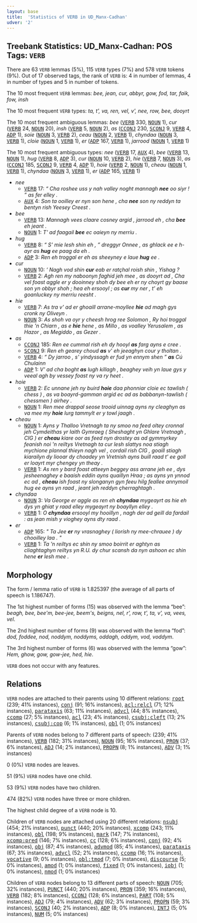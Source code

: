```yaml
---
layout: base
title:  'Statistics of VERB in UD_Manx-Cadhan'
udver: '2'
---
```


## Treebank Statistics: UD_Manx-Cadhan: POS Tags: `VERB`

There are 63 `VERB` lemmas (5%), 115 `VERB` types (7%) and 578 `VERB` tokens (9%).
Out of 17 observed tags, the rank of `VERB` is: 4 in number of lemmas, 4 in number of types and 5 in number of tokens.

The 10 most frequent `VERB` lemmas: <em>bee, jean, cur, abbyr, gow, fod, tar, faik, fow, insh</em>

The 10 most frequent `VERB` types:  <em>ta, t', va, ren, vel, v', nee, row, bee, dooyrt</em>

The 10 most frequent ambiguous lemmas: <em>bee</em> (<tt><a href="gv_cadhan-pos-VERB.html">VERB</a></tt> 330, <tt><a href="gv_cadhan-pos-NOUN.html">NOUN</a></tt> 1), <em>cur</em> (<tt><a href="gv_cadhan-pos-VERB.html">VERB</a></tt> 24, <tt><a href="gv_cadhan-pos-NOUN.html">NOUN</a></tt> 20), <em>insh</em> (<tt><a href="gv_cadhan-pos-VERB.html">VERB</a></tt> 5, <tt><a href="gv_cadhan-pos-NOUN.html">NOUN</a></tt> 2), <em>as</em> (<tt><a href="gv_cadhan-pos-CCONJ.html">CCONJ</a></tt> 230, <tt><a href="gv_cadhan-pos-SCONJ.html">SCONJ</a></tt> 9, <tt><a href="gv_cadhan-pos-VERB.html">VERB</a></tt> 4, <tt><a href="gv_cadhan-pos-ADP.html">ADP</a></tt> 1), <em>soie</em> (<tt><a href="gv_cadhan-pos-NOUN.html">NOUN</a></tt> 3, <tt><a href="gv_cadhan-pos-VERB.html">VERB</a></tt> 2), <em>ceau</em> (<tt><a href="gv_cadhan-pos-NOUN.html">NOUN</a></tt> 2, <tt><a href="gv_cadhan-pos-VERB.html">VERB</a></tt> 1), <em>chyndaa</em> (<tt><a href="gv_cadhan-pos-NOUN.html">NOUN</a></tt> 3, <tt><a href="gv_cadhan-pos-VERB.html">VERB</a></tt> 1), <em>cloie</em> (<tt><a href="gv_cadhan-pos-NOUN.html">NOUN</a></tt> 1, <tt><a href="gv_cadhan-pos-VERB.html">VERB</a></tt> 1), <em>er</em> (<tt><a href="gv_cadhan-pos-ADP.html">ADP</a></tt> 167, <tt><a href="gv_cadhan-pos-VERB.html">VERB</a></tt> 1), <em>jarrood</em> (<tt><a href="gv_cadhan-pos-NOUN.html">NOUN</a></tt> 1, <tt><a href="gv_cadhan-pos-VERB.html">VERB</a></tt> 1)

The 10 most frequent ambiguous types:  <em>nee</em> (<tt><a href="gv_cadhan-pos-VERB.html">VERB</a></tt> 17, <tt><a href="gv_cadhan-pos-AUX.html">AUX</a></tt> 4), <em>bee</em> (<tt><a href="gv_cadhan-pos-VERB.html">VERB</a></tt> 13, <tt><a href="gv_cadhan-pos-NOUN.html">NOUN</a></tt> 1), <em>hug</em> (<tt><a href="gv_cadhan-pos-VERB.html">VERB</a></tt> 8, <tt><a href="gv_cadhan-pos-ADP.html">ADP</a></tt> 3), <em>cur</em> (<tt><a href="gv_cadhan-pos-NOUN.html">NOUN</a></tt> 10, <tt><a href="gv_cadhan-pos-VERB.html">VERB</a></tt> 2), <em>hie</em> (<tt><a href="gv_cadhan-pos-VERB.html">VERB</a></tt> 7, <tt><a href="gv_cadhan-pos-NOUN.html">NOUN</a></tt> 3), <em>as</em> (<tt><a href="gv_cadhan-pos-CCONJ.html">CCONJ</a></tt> 185, <tt><a href="gv_cadhan-pos-SCONJ.html">SCONJ</a></tt> 9, <tt><a href="gv_cadhan-pos-VERB.html">VERB</a></tt> 4, <tt><a href="gv_cadhan-pos-ADP.html">ADP</a></tt> 1), <em>hoie</em> (<tt><a href="gv_cadhan-pos-VERB.html">VERB</a></tt> 2, <tt><a href="gv_cadhan-pos-NOUN.html">NOUN</a></tt> 1), <em>cheau</em> (<tt><a href="gv_cadhan-pos-NOUN.html">NOUN</a></tt> 1, <tt><a href="gv_cadhan-pos-VERB.html">VERB</a></tt> 1), <em>chyndaa</em> (<tt><a href="gv_cadhan-pos-NOUN.html">NOUN</a></tt> 3, <tt><a href="gv_cadhan-pos-VERB.html">VERB</a></tt> 1), <em>er</em> (<tt><a href="gv_cadhan-pos-ADP.html">ADP</a></tt> 165, <tt><a href="gv_cadhan-pos-VERB.html">VERB</a></tt> 1)


* <em>nee</em>
  * <tt><a href="gv_cadhan-pos-VERB.html">VERB</a></tt> 17: <em>“ Cha roshee uss y nah valley noght mannagh <b>nee</b> oo siyr ! ” as fer elley .</em>
  * <tt><a href="gv_cadhan-pos-AUX.html">AUX</a></tt> 4: <em>Son ta ooilley er nyn son hene , cha <b>nee</b> son ny reddyn ta bentyn rish Yeesey Creest .</em>
* <em>bee</em>
  * <tt><a href="gv_cadhan-pos-VERB.html">VERB</a></tt> 13: <em>Mannagh vees claare cosney argid , jarrood eh , cha <b>bee</b> eh jeant .</em>
  * <tt><a href="gv_cadhan-pos-NOUN.html">NOUN</a></tt> 1: <em>T' ad faagail <b>bee</b> ec oaieyn ny merriu .</em>
* <em>hug</em>
  * <tt><a href="gv_cadhan-pos-VERB.html">VERB</a></tt> 8: <em>“ S' mie lesh shin eh , ” dreggyr Onnee , as ghlack ee e h-ayr as <b>hug</b> ee paag da eh .</em>
  * <tt><a href="gv_cadhan-pos-ADP.html">ADP</a></tt> 3: <em>Ren eh troggal er eh as sheeyney e laue <b>hug</b> ee .</em>
* <em>cur</em>
  * <tt><a href="gv_cadhan-pos-NOUN.html">NOUN</a></tt> 10: <em>‘ Nagh vod shin <b>cur</b> eab er ratçhal roish shin , Yishag ?</em>
  * <tt><a href="gv_cadhan-pos-VERB.html">VERB</a></tt> 2: <em>Agh ren my naboonyn faghid jeh mee , as dooyrt ad , Cha vel foast aggle er y dooinney shoh dy bee eh er ny choyrt gy baase son yn obbyr shoh ; hea eh ersooyl ; as <b>cur</b> my ner , t' eh goanluckey ny merriu reesht .</em>
* <em>hie</em>
  * <tt><a href="gv_cadhan-pos-VERB.html">VERB</a></tt> 7: <em>As tra v' ad er ghoaill arrane-moyllee <b>hie</b> ad magh gys cronk ny Oliveyn .</em>
  * <tt><a href="gv_cadhan-pos-NOUN.html">NOUN</a></tt> 3: <em>As shoh va oyr y cheesh hrog ree Solomon , Ry hoi troggal thie 'n Chiarn , as e <b>hie</b> hene , as Millo , as voalley Yerusalem , as Hazor , as Megiddo , as Gezer .</em>
* <em>as</em>
  * <tt><a href="gv_cadhan-pos-CCONJ.html">CCONJ</a></tt> 185: <em>Ren ee cummal rish eh dy hooyl <b>as</b> farg ayns e cree .</em>
  * <tt><a href="gv_cadhan-pos-SCONJ.html">SCONJ</a></tt> 9: <em>Ren eh gearey choud <b>as</b> v' eh jeeaghyn cour y tholtan .</em>
  * <tt><a href="gv_cadhan-pos-VERB.html">VERB</a></tt> 4: <em>“ Dy jarroo , s' yindyssagh er fud yn ennym shen ” <b>as</b> Cú Chulainn</em>
  * <tt><a href="gv_cadhan-pos-ADP.html">ADP</a></tt> 1: <em>V' ad cha boght <b>as</b> lugh killagh , beaghey veih yn laue gys y veeal agh by vessey foast ny va ry heet .</em>
* <em>hoie</em>
  * <tt><a href="gv_cadhan-pos-VERB.html">VERB</a></tt> 2: <em>Ec unnane jeh ny buird <b>hoie</b> daa phonniar cloie ec tawlish ( chess ) , as va boayrd-gamman argid ec ad as babbanyn-tawlish ( chessmen ) airhey .</em>
  * <tt><a href="gv_cadhan-pos-NOUN.html">NOUN</a></tt> 1: <em>Ren mee drappal seose trooid uinnag ayns ny cleaghyn as va mee my <b>hoie</b> lurg tammylt er y towl jaagh .</em>
* <em>cheau</em>
  * <tt><a href="gv_cadhan-pos-NOUN.html">NOUN</a></tt> 1: <em>Ayns y Thalloo Vretnagh ta ny smoo na feed oltey cronnal jeh Cymdeithas yr Iaith Gymraeg ( Sheshaght yn Ghlare Vretnagh , CIG ) er <b>cheau</b> kiare oor as feed nyn drostey as ad gymmyrkey feanish noi 'n reiltys Vretnagh ta cur lesh slattys noa stiagh mychione plannal thieyn nagh vel , cordail rish CIG , goaill stiagh kiarailyn dy liooar dy choadey yn Vretnish ayns buill raad t' ee goll er loayrt myr çhengey yn theay .</em>
  * <tt><a href="gv_cadhan-pos-VERB.html">VERB</a></tt> 1: <em>As ren y bard foast atteeyn beggey ass arrane jeh ee , dys jesheenaghey e baaish eddin ayns quaillyn Hraa ; as ayns yn ynnod ec ad , <b>cheau</b> ish foast ny slonganyn gyn feeu hilg feallee annymoil hug ee ayns yn raad , jeant jeh reddyn çherraghtagh .</em>
* <em>chyndaa</em>
  * <tt><a href="gv_cadhan-pos-NOUN.html">NOUN</a></tt> 3: <em>Va George er aggle as ren eh <b>chyndaa</b> mygeayrt as hie eh dys yn ghiat y raad elley mygeayrt ny boayllyn elley .</em>
  * <tt><a href="gv_cadhan-pos-VERB.html">VERB</a></tt> 1: <em>O <b>chyndaa</b> ersooyl my hooillyn , nagh der ad geill da fardail : as jean mish y vioghey ayns dty raad .</em>
* <em>er</em>
  * <tt><a href="gv_cadhan-pos-ADP.html">ADP</a></tt> 165: <em>" Ta Jee <b>er</b> ny vrasnaghey ( liorish ny mee-chrauee ) dy chooilley laa . "</em>
  * <tt><a href="gv_cadhan-pos-VERB.html">VERB</a></tt> 1: <em>Ta 'n reiltys ec shin ny smoo boirrit er aghtyn as cliaghtaghyn reiltys yn R.U. dy chur scansh da nyn ashoon ec shin hene <b>er</b> lesh mee .</em>

## Morphology

The form / lemma ratio of `VERB` is 1.825397 (the average of all parts of speech is 1.186747).

The 1st highest number of forms (15) was observed with the lemma “bee”: <em>beagh, bee, bee'm, bee-jee, beem's, beigns, nel, r', row, t', ta, v', va, vees, vel</em>.

The 2nd highest number of forms (9) was observed with the lemma “fod”: <em>dod, foddee, nod, noddym, noddyms, oddagh, oddym, vod, voddym</em>.

The 3rd highest number of forms (6) was observed with the lemma “gow”: <em>Hem, ghow, gow, gow-jee, hed, hie</em>.

`VERB` does not occur with any features.


## Relations

`VERB` nodes are attached to their parents using 10 different relations: <tt><a href="gv_cadhan-dep-root.html">root</a></tt> (239; 41% instances), <tt><a href="gv_cadhan-dep-conj.html">conj</a></tt> (91; 16% instances), <tt><a href="gv_cadhan-dep-acl-relcl.html">acl:relcl</a></tt> (71; 12% instances), <tt><a href="gv_cadhan-dep-parataxis.html">parataxis</a></tt> (63; 11% instances), <tt><a href="gv_cadhan-dep-advcl.html">advcl</a></tt> (44; 8% instances), <tt><a href="gv_cadhan-dep-ccomp.html">ccomp</a></tt> (27; 5% instances), <tt><a href="gv_cadhan-dep-acl.html">acl</a></tt> (23; 4% instances), <tt><a href="gv_cadhan-dep-csubj-cleft.html">csubj:cleft</a></tt> (13; 2% instances), <tt><a href="gv_cadhan-dep-csubj-cop.html">csubj:cop</a></tt> (6; 1% instances), <tt><a href="gv_cadhan-dep-obl.html">obl</a></tt> (1; 0% instances)

Parents of `VERB` nodes belong to 7 different parts of speech:  (239; 41% instances), <tt><a href="gv_cadhan-pos-VERB.html">VERB</a></tt> (182; 31% instances), <tt><a href="gv_cadhan-pos-NOUN.html">NOUN</a></tt> (95; 16% instances), <tt><a href="gv_cadhan-pos-PRON.html">PRON</a></tt> (37; 6% instances), <tt><a href="gv_cadhan-pos-ADJ.html">ADJ</a></tt> (14; 2% instances), <tt><a href="gv_cadhan-pos-PROPN.html">PROPN</a></tt> (8; 1% instances), <tt><a href="gv_cadhan-pos-ADV.html">ADV</a></tt> (3; 1% instances)

0 (0%) `VERB` nodes are leaves.

51 (9%) `VERB` nodes have one child.

53 (9%) `VERB` nodes have two children.

474 (82%) `VERB` nodes have three or more children.

The highest child degree of a `VERB` node is 10.

Children of `VERB` nodes are attached using 20 different relations: <tt><a href="gv_cadhan-dep-nsubj.html">nsubj</a></tt> (454; 21% instances), <tt><a href="gv_cadhan-dep-punct.html">punct</a></tt> (440; 20% instances), <tt><a href="gv_cadhan-dep-xcomp.html">xcomp</a></tt> (243; 11% instances), <tt><a href="gv_cadhan-dep-obl.html">obl</a></tt> (198; 9% instances), <tt><a href="gv_cadhan-dep-mark.html">mark</a></tt> (147; 7% instances), <tt><a href="gv_cadhan-dep-xcomp-pred.html">xcomp:pred</a></tt> (146; 7% instances), <tt><a href="gv_cadhan-dep-cc.html">cc</a></tt> (128; 6% instances), <tt><a href="gv_cadhan-dep-conj.html">conj</a></tt> (92; 4% instances), <tt><a href="gv_cadhan-dep-obj.html">obj</a></tt> (87; 4% instances), <tt><a href="gv_cadhan-dep-advmod.html">advmod</a></tt> (85; 4% instances), <tt><a href="gv_cadhan-dep-parataxis.html">parataxis</a></tt> (67; 3% instances), <tt><a href="gv_cadhan-dep-advcl.html">advcl</a></tt> (52; 2% instances), <tt><a href="gv_cadhan-dep-ccomp.html">ccomp</a></tt> (16; 1% instances), <tt><a href="gv_cadhan-dep-vocative.html">vocative</a></tt> (9; 0% instances), <tt><a href="gv_cadhan-dep-obl-tmod.html">obl:tmod</a></tt> (7; 0% instances), <tt><a href="gv_cadhan-dep-discourse.html">discourse</a></tt> (5; 0% instances), <tt><a href="gv_cadhan-dep-amod.html">amod</a></tt> (1; 0% instances), <tt><a href="gv_cadhan-dep-fixed.html">fixed</a></tt> (1; 0% instances), <tt><a href="gv_cadhan-dep-iobj.html">iobj</a></tt> (1; 0% instances), <tt><a href="gv_cadhan-dep-nmod.html">nmod</a></tt> (1; 0% instances)

Children of `VERB` nodes belong to 13 different parts of speech: <tt><a href="gv_cadhan-pos-NOUN.html">NOUN</a></tt> (705; 32% instances), <tt><a href="gv_cadhan-pos-PUNCT.html">PUNCT</a></tt> (440; 20% instances), <tt><a href="gv_cadhan-pos-PRON.html">PRON</a></tt> (359; 16% instances), <tt><a href="gv_cadhan-pos-VERB.html">VERB</a></tt> (182; 8% instances), <tt><a href="gv_cadhan-pos-CCONJ.html">CCONJ</a></tt> (128; 6% instances), <tt><a href="gv_cadhan-pos-PART.html">PART</a></tt> (108; 5% instances), <tt><a href="gv_cadhan-pos-ADJ.html">ADJ</a></tt> (79; 4% instances), <tt><a href="gv_cadhan-pos-ADV.html">ADV</a></tt> (62; 3% instances), <tt><a href="gv_cadhan-pos-PROPN.html">PROPN</a></tt> (59; 3% instances), <tt><a href="gv_cadhan-pos-SCONJ.html">SCONJ</a></tt> (40; 2% instances), <tt><a href="gv_cadhan-pos-ADP.html">ADP</a></tt> (8; 0% instances), <tt><a href="gv_cadhan-pos-INTJ.html">INTJ</a></tt> (5; 0% instances), <tt><a href="gv_cadhan-pos-NUM.html">NUM</a></tt> (5; 0% instances)

